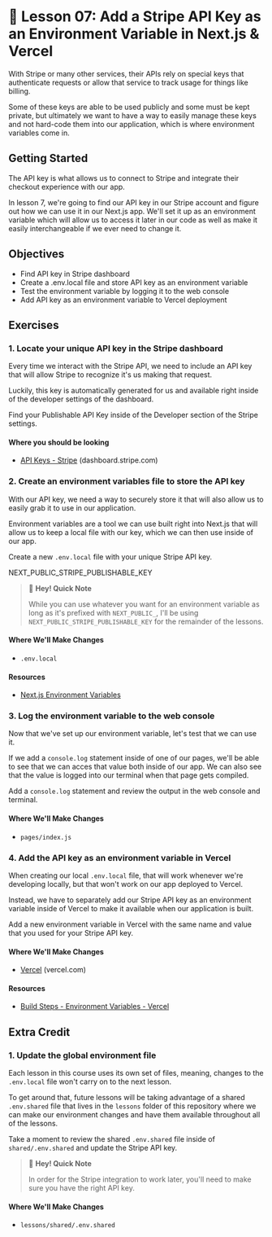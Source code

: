 # 📓 Lesson 07: Add a Stripe API Key as an Environment Variable in Next.js & Vercel

With Stripe or many other services, their APIs rely on special keys that authenticate requests or allow that service to track usage for things like billing.

Some of these keys are able to be used publicly and some must be kept private, but ultimately we want to have a way to easily manage these keys and not hard-code them into our application, which is where environment variables come in.

## Getting Started

The API key is what allows us to connect to Stripe and integrate their checkout experience with our app.

In lesson 7, we're going to find our API key in our Stripe account and figure out how we can use it in our Next.js app. We'll set it up as an environment variable which will allow us to access it later in our code as well as make it easily interchangeable if we ever need to change it.

## Objectives
* Find API key in Stripe dashboard
* Create a .env.local file and store API key as an environment variable
* Test the environment variable by logging it to the web console
* Add API key as an environment variable to Vercel deployment

## Exercises



### 1. Locate your unique API key in the Stripe dashboard

Every time we interact with the Stripe API, we need to include an API key that will allow Stripe to recognize it's us making that request.

Luckily, this key is automatically generated for us and available right inside of the developer settings of the dashboard.

Find your Publishable API Key inside of the Developer section of the Stripe settings.

#### Where you should be looking
* [API Keys - Stripe](https://dashboard.stripe.com/apikeys) (dashboard.stripe.com)

### 2. Create an environment variables file to store the API key

With our API key, we need a way to securely store it that will also allow us to easily grab it to use in our application.

Environment variables are a tool we can use built right into Next.js that will allow us to keep a local file with our key, which we can then use inside of our app.

Create a new `.env.local` file with your unique Stripe API key.

NEXT_PUBLIC_STRIPE_PUBLISHABLE_KEY

> 👋 **Hey! Quick Note**
>
> While you can use whatever you want for an environment variable as long as it's prefixed with `NEXT_PUBLIC_`, I'll be using `NEXT_PUBLIC_STRIPE_PUBLISHABLE_KEY` for the remainder of the lessons.

#### Where We'll Make Changes
* `.env.local`

#### Resources
* [Next.js Environment Variables](https://nextjs.org/docs/basic-features/environment-variables)

### 3. Log the environment variable to the web console

Now that we've set up our environment variable, let's test that we can use it.

If we add a `console.log` statement inside of one of our pages, we'll be able to see that we can acces that value both inside of our app. We can also see that the value is logged into our terminal when that page gets compiled.

Add a `console.log` statement and review the output in the web console and terminal.

#### Where We'll Make Changes
* `pages/index.js`

### 4. Add the API key as an environment variable in Vercel

When creating our local `.env.local` file, that will work whenever we're developing locally, but that won't work on our app deployed to Vercel.

Instead, we have to separately add our Stripe API key as an environment variable inside of Vercel to make it available when our application is built.

Add a new environment variable in Vercel with the same name and value that you used for your Stripe API key.

#### Where We'll Make Changes
* [Vercel](https://vercel.com/dashboard) (vercel.com)

#### Resources
* [Build Steps - Environment Variables - Vercel](https://vercel.com/docs/build-step#environment-variables)

## Extra Credit

### 1. Update the global environment file

Each lesson in this course uses its own set of files, meaning, changes to the `.env.local` file won't carry on to the next lesson.

To get around that, future lessons will be taking advantage of a shared `.env.shared` file that lives in the `lessons` folder of this repository where we can make our environment changes and have them available throughout all of the lessons.

Take a moment to review the shared `.env.shared` file inside of `shared/.env.shared` and update the Stripe API key.

> 👋 **Hey! Quick Note**
>
> In order for the Stripe integration to work later, you'll need to make sure you have the right API key.

#### Where We'll Make Changes
* `lessons/shared/.env.shared`
